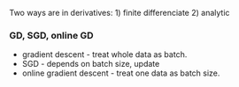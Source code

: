 Two ways are in derivatives:
	1) finite differenciate
	2) analytic
	
### GD, SGD, online GD

- gradient descent - treat whole data as batch.
- SGD - depends on batch size, update
- online gradient descent - treat one data as batch size. 
